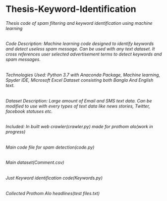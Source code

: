 # Thesis-Keyword-Identification
###### Thesis code of spam filtering and keyword identification using machine learning

###### Code Description: Machine learning code designed to identify keywords and detect useless spam message. Can be used with any text dataset. It cross references user selected advertisement terms to detect keywords and spam messages.

###### Technologies Used: Python 3.7 with Anaconda Package, Machine learning, Spyder IDE, Microsoft Excel Dataset consisting both Bangla And English text.

###### Dataset Description: Large amount of Email and SMS text data. Can be modified to use with every types of text data like news stories, Twitter, facebook statuses etc.

###### Included: In built web crawler(crawler.py) made for prothom alo(work in progress) 
###### Main code file for spam detection(code.py)
###### Main dataset(Comment.csv)
###### Just Keyword identification code(Keywords.py)
###### Collected Prothom Alo headlines(test files.txt)



 
